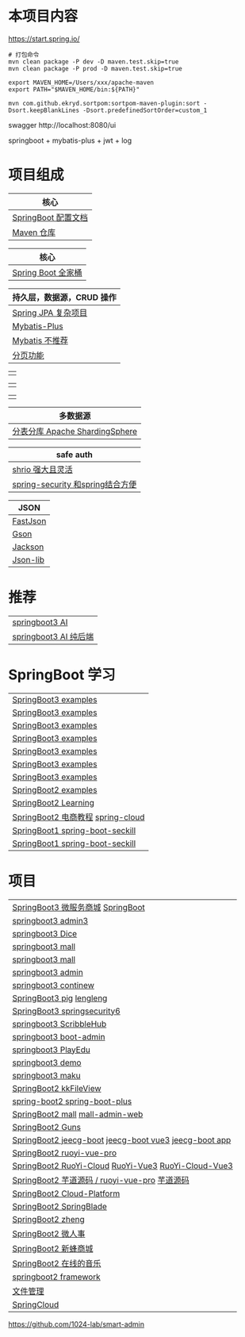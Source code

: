 # 本项目内容

https://start.spring.io/

```shell
# 打包命令
mvn clean package -P dev -D maven.test.skip=true
mvn clean package -P prod -D maven.test.skip=true
```

```
export MAVEN_HOME=/Users/xxx/apache-maven
export PATH="$MAVEN_HOME/bin:${PATH}"

mvn com.github.ekryd.sortpom:sortpom-maven-plugin:sort -Dsort.keepBlankLines -Dsort.predefinedSortOrder=custom_1

```

swagger http://localhost:8080/ui

springboot + mybatis-plus + jwt + log

# 项目组成

| 核心                                                                                               |
|--------------------------------------------------------------------------------------------------|
| [SpringBoot 配置文档](https://docs.spring.io/spring-boot/appendix/application-properties/index.html) |
| [Maven 仓库](https://mvnrepository.com/)                                                           |


| 核心                   |
|----------------------|
| [Spring  Boot 全家桶]() |

| 持久层，数据源，CRUD 操作                       |
|---------------------------------------|
| [Spring JPA 复杂项目]()                   |
| [Mybatis-Plus](https://baomidou.com/) |
| [Mybatis 不推荐]()                       |
| [分页功能](https://github.com/pagehelper) |

|      |
|------|
| []() |

|      |
|------|
| []() |

|      |
|------|
| []() |

| 多数据源                                                                     |
|--------------------------------------------------------------------------|
| [分表分库 Apache ShardingSphere]()                                           |

| safe auth                                                                 |
|---------------------------------------------------------------------------|
| [shrio 强大且灵活](https://shiro.apache.org/)                                  |
| [spring-security 和spring结合方便](https://spring.io/projects/spring-security) |

| JSON                                                   |
|--------------------------------------------------------|
| [FastJson](https://github.com/alibaba/fastjson)        |
| [Gson](https://github.com/google/gson)                 |
| [Jackson](https://github.com/FasterXML/jackson)        |
| [Json-lib](http://json-lib.sourceforge.net/index.html) |

# 推荐

|                                                                                |
|--------------------------------------------------------------------------------|
| [springboot3 AI](https://github.com/dulaiduwang003/TIME-SEA-chatgpt)           |
| [springboot3 AI 纯后端](https://github.com/gemingjia/gear-wenxinworkshop-starter) |

# SpringBoot 学习

|                                                                                                                          |
|--------------------------------------------------------------------------------------------------------------------------|
| [SpringBoot3 examples](https://gitee.com/li_ximing/springboot30-development-guide)                                       |
| [SpringBoot3 examples](https://github.com/ali-bouali/spring-boot-3-jwt-security)                                         |
| [SpringBoot3 examples](https://github.com/jobmission/oauth2-server)                                                      |
| [SpringBoot3 examples](https://github.com/eugenp/tutorials)                                                              |
| [SpringBoot3 examples](https://github.com/ZHENFENG13/spring-boot-projects)                                               |
| [SpringBoot3 examples](https://github.com/ityouknow/spring-boot-examples)                                                |
| [SpringBoot3 examples](https://github.com/xkcoding/spring-boot-demo)                                                     |
| [SpringBoot2 examples](https://github.com/wuyouzhuguli/SpringAll)                                                        |
| [SpringBoot2 Learning](https://gitee.com/didispace/SpringBoot-Learning)                                                  |
| [SpringBoot2 电商教程](https://github.com/macrozheng/mall-learning) [spring-cloud](https://github.com/macrozheng/mall-swarm) |
| [SpringBoot1 spring-boot-seckill](https://gitee.com/52itstyle/spring-boot-seckill)                                       |
| [SpringBoot1 spring-boot-seckill](https://github.com/xuchengsheng/spring-reading)                                        |

# 项目

|                                                                                                                                                                                                         |
|---------------------------------------------------------------------------------------------------------------------------------------------------------------------------------------------------------|
| [SpringBoot3 微服务商城](https://github.com/gz-yami/mall4cloud) [SpringBoot](https://github.com/gz-yami/mall4j)                                                                                              |
| [springboot3 admin3](https://github.com/cjbi/admin3)                                                                                                                                                    |
| [springboot3 Dice](https://github.com/bihell/Dice)                                                                                                                                                      |
| [springboot3 mall](https://github.com/wayn111/waynboot-mall)                                                                                                                                            |
| [springboot3 mall](https://github.com/wayn111/newbee-mall-pro)                                                                                                                                          |
| [springboot3 admin](https://github.com/hb0730/boot-admin)                                                                                                                                               |
| [springboot3 continew](https://github.com/Charles7c/continew-admin)                                                                                                                                     |
| [SpringBoot3 pig](https://gitee.com/log4j/pig) [lengleng](https://gitee.com/log4j)                                                                                                                      |
| [SpringBoot3 springsecurity6](https://github.com/buingoctruong/springboot3-springsecurity6-jwt)                                                                                                         |
| [springboot3 ScribbleHub](https://github.com/dulaiduwang003/ScribbleHub)                                                                                                                                |
| [springboot3 boot-admin](https://github.com/hb0730/boot-admin)                                                                                                                                          |
| [springboot3 PlayEdu](https://github.com/PlayEdu/PlayEdu)                                                                                                                                               |
| [springboot3 demo](https://gitee.com/ckw1988/shiro-jwt-integration)                                                                                                                                     |
| [springboot3 maku](https://github.com/makunet/maku-boot)                                                                                                                                                |
| [SpringBoot2 kkFileView](https://gitee.com/kekingcn/file-online-preview)                                                                                                                                |
| [spring-boot2 spring-boot-plus](https://github.com/geekidea/spring-boot-plus)                                                                                                                           |
| [SpringBoot2 mall](https://github.com/macrozheng/mall) [mall-admin-web](https://github.com/macrozheng/mall-admin-web)                                                                                   |
| [SpringBoot2 Guns](https://github.com/stylefeng/Guns)                                                                                                                                                   |
| [SpringBoot2 jeecg-boot](https://github.com/jeecgboot/jeecg-boot) [jeecg-boot vue3](https://github.com/jeecgboot/jeecgboot-vue3) [jeecg-boot app](https://github.com/jeecgboot/jeecg-uniapp)            |
| [SpringBoot2 ruoyi-vue-pro](https://github.com/YunaiV/ruoyi-vue-pro)                                                                                                                                    |
| [SpringBoot2 RuoYi-Cloud](https://github.com/yangzongzhuan/RuoYi-Cloud) [RuoYi-Vue3](https://github.com/yangzongzhuan/RuoYi-Vue3) [RuoYi-Cloud-Vue3](https://github.com/yangzongzhuan/RuoYi-Cloud-Vue3) |
| [SpringBoot2  芋道源码 / ruoyi-vue-pro](https://gitee.com/zhijiantianya/ruoyi-vue-pro) [芋道源码](https://gitee.com/yudaocode)                                                                                  |
| [SpringBoot2 Cloud-Platform](https://gitee.com/geek_qi/cloud-platform)                                                                                                                                  |
| [SpringBoot2 SpringBlade](https://gitee.com/smallc/SpringBlade)                                                                                                                                         |
| [SpringBoot2 zheng](https://gitee.com/shuzheng/zheng)                                                                                                                                                   |
| [SpringBoot2 微人事](https://github.com/lenve/vhr)                                                                                                                                                         |
| [SpringBoot2 新蜂商城](https://github.com/newbee-ltd/newbee-mall/tree/spring-boot-3.x)                                                                                                                      |
| [SpringBoot2 在线的音乐](https://github.com/Yin-Hongwei/music-website)                                                                                                                                       |
| [springboot2 framework](https://github.com/liu-peiyu/geek-framework)                                                                                                                                    |
| [文件管理](https://github.com/zfile-dev/zfile)                                                                                                                                                              |
| [SpringCloud](https://github.com/pig-mesh/pig)                                                                                                                                                          |
https://github.com/1024-lab/smart-admin
